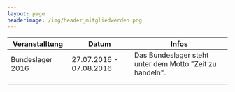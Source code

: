```yaml
---
layout: page
headerimage: /img/header_mitgliedwerden.png
---
```




<table class="table striped hovered cell-hovered border bordered">
 <thead>
  <tr>
   <th>Veranstalltung</th>
   <th>Datum</th>
   <th>Infos</th>
  <tr>
 </thead>
 <tbody>
  <tr>
   <td style="cursor:pointer" style="color:#000000" onclick="window.location.href = '/veranstaltungen/20160727-bundeslager/'">Bundeslager 2016</td>
   <td style="cursor:pointer" style="color:#000000" onclick="window.location.href = '/veranstaltungen/20160727-bundeslager/'">27.07.2016 - 07.08.2016</td>
   <td style="cursor:pointer" style="color:#000000" onclick="window.location.href = '/veranstaltungen/20160727-bundeslager/'">Das Bundeslager steht unter dem Motto "Zeit zu handeln".</td>
  </tr>
  <tr>
   <td></td>
   <td> </td>
   <td> </td>
  </tr>
  <tr>
   <td> </td>
   <td> </td>
   <td> </td>
  </tr>

</table>


<div class="navy" data-role="calendar" data-week-start="1" data-buttons="false"></div>

